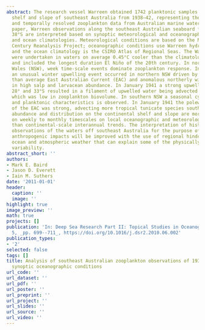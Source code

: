 ```yaml
---
abstract: The research vessel Warreen obtained 1742 planktonic samples along the continental
  shelf and slope of southeast Australia from 1938–42, representing the earliest spatially
  and temporally resolved zooplankton data from Australian marine waters. In this
  paper, Warreen observations along the southeast Australian seaboard from 28°S to
  38°S are interpreted based on synoptic meteorological and oceanographic conditions
  and ocean climatologies. Meteorological conditions are based on the NOAA-CIRES 20th
  Century Reanalysis Project; oceanographic conditions use Warreen hydrological observations,
  and the ocean climatology is the CSIRO Atlas of Regional Seas. The Warreen observations
  were undertaken in waters on average 0.45°C cooler than the climatological average,
  and included the longest duration El Niño of the 20th century. In northern New South
  Wales (NSW), week time-scale events dominate zooplankton response. In August 1940
  an unusual winter upwelling event occurred in northern NSW driven by a stronger
  than average East Australian Current (EAC) and anomalous northerly winds that resulted
  in high salp and larvacean abundance. In January 1941 a strong upwelling event between
  28° and 33°S resulted in a filament of upwelled water being advected south and alongshore,
  which was low in zooplankton biovolume. In southern NSW a seasonal cycle in physical
  and planktonic characteristics is observed. In January 1941 the poleward extension
  of the EAC was strong, advecting more tropical tunicate species southward. Zooplankton
  abundance and distribution on the continental shelf and slope are more dependent
  on weekly to monthly timescales on local oceanographic and meteorological conditions
  than continental-scale interannual trends. The interpretation of historical zooplankton
  observations of the waters off southeast Australia for the purpose of quantifying
  anthropogenic impacts will be improved with the use of regional hindcasts of synoptic
  ocean and atmospheric weather that can explain some of the physically forced natural
  variability.
abstract_short: ''
authors:
- Mark E. Baird
- Jason D. Everett
- Iain M. Suthers
date: '2011-01-01'
header:
  caption: ''
  image: ''
highlight: true
image_preview: ''
math: true
projects: []
publication: 'In: Deep Sea Research Part II: Topical Studies in Oceanography, (58),
  5, _pp. 699--711_, https://doi.org/10.1016/j.dsr2.2010.06.002'
publication_types:
- '2'
selected: false
tags: []
title: Analysis of southeast Australian zooplankton observations of 1938–42 using
  synoptic oceanographic conditions
url_code: ''
url_dataset: ''
url_pdf: ''
url_poster: ''
url_preprint: ''
url_project: ''
url_slides: ''
url_source: ''
url_video: ''
---
```


